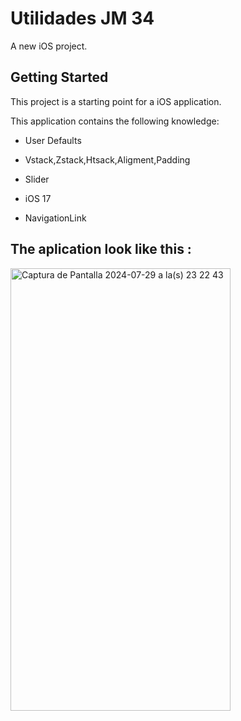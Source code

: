 # Utilidades JM 34

A new iOS project.

## Getting Started

This project is a starting point for a iOS application.

This application contains the following knowledge:

- User Defaults
  
- Vstack,Zstack,Htsack,Aligment,Padding
  
- Slider

- iOS 17

- NavigationLink

## The aplication look like this :

<img width="352" height="708" alt="Captura de Pantalla 2024-07-29 a la(s) 23 22 43" src="https://github.com/user-attachments/assets/bed568d8-87d2-4e1f-8943-30538a6b6051" />
